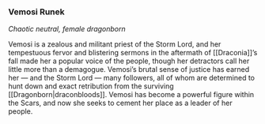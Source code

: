### Vemosi Runek

_Chaotic neutral, female dragonborn_

Vemosi is a zealous and militant priest of the Storm Lord, and her tempestuous fervor and blistering sermons in the aftermath of [[Draconia]]’s fall made her a popular voice of the people, though her detractors call her little more than a demagogue. Vemosi’s brutal sense of justice has earned her — and the Storm Lord — many followers, all of whom are determined to hunt down and exact retribution from the surviving [[Dragonborn|draconbloods]]. Vemosi has become a powerful figure within the Scars, and now she seeks to cement her place as a leader of her people.